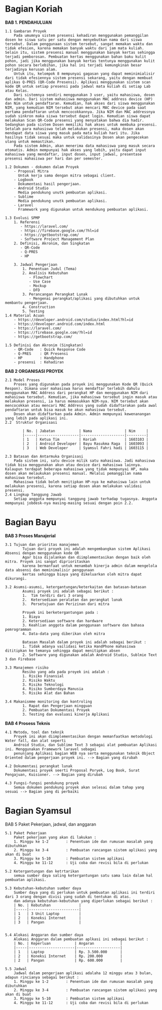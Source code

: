 # Bagian Koriah # 
**BAB 1. PENDAHULUAN** 

	1.1 Gambaran Proyek
		Pada umumnya sistem presensi kehadiran menggunakan pemanggilan dosen ke siswa satu per satu dengan menyebutkan nama dari siswa tersebut. Dalam penggunaan sistem tersebut, sangat memakan waktu dan tidak efesien, karena memakan banyak waktu dari jam mata kuliah. Selain itu, sistem presensi manual menggunakan banyak kertas sehingga terjadi pemborosan. Pembuatan kertas menggunakan bahan baku kulit pohon, jadi jika menggunakan banyak kertas tentunya menggunakan kulit pohon secara berlebihan, jika hal ini terjadi kemungkinan besar terjadinya kerusan alam.
		Untuk itu, kelompok 8 mempunyai gagasan yang dapat meminimialisir dari tidak efesiennya sistem presensi sekarang, yaitu dengan membuat aplikas Q-PRES (QR-Code Presensi). Aplikasi menggunakan sistem scan kode QR untuk setiap presensi pada jadwal mata kuliah di setiap Lab atau Kelas. 
		Dari sistemnya sendiri menggunakan 3 user, yaitu mahasiswa, dosen dan admin. Dari sistem mahasiswa menggunakan MAC address device (HP) dan Nim untuk pendaftaran. Kemudian, hak akses dari siswa menggunakan NIM, yang kemudian NIM tersebut akan mencari MAC device pada saat pertama pendaftaran untuk mencocokkannya. Jika NIM dan MAC addressnya sudah sinkron maka siswa tersebut dapat login. Kemudian siswa dapat melakukan Scan QR-Code presensi yang menyatakan bahwa dia hadir. Sedangkan pada sistem Dosen memiliki hak akses untuk membuka presensi. Setalah para mahasiswa telah melakukan presensi, maka dosen akan mendapat data siswa yang masuk pada mata kuliah hari itu. Jika hasilnya tidak sesuai maka untuk validasinya Dosen akan pengecekan ulang untuk memastikan.
		Pada sistem Admin, akan menerima data mahasiswa yang masuk secara otomatis. Admin mempunyai hak akses yang lebih, yaitu dapat input mahasiswa yang mendaftar, input dosen, input jadwal, presentase presensi mahasiswa per hari dan per semester.

	1.2 Dokumen - dokumen dalam Proyek
		- Proposal Mitra 
		  Untuk kerja sama dengan mitra sebagai client. 
		- Logbook
		  Dokumentasi hasil pengerjaan.
		- Android Studio
		  Media pendukung unutk pembuatan aplikasi.
		- Sublime
		  Media pendukung unutk pembuatan aplikasi.
		- Laravel
		  Framework yang digunakan untuk mendukung pembuatan aplikasi.

	1.3 Evolusi SPMP
		1. Referensi
		   - https://laravel.com/
		   - https://firebase.google.com/?hl=id
		   - https://getbootstrap.com/
		   - Software Project Management Plan
		2. Definisi, Akronim, dan Singkatan
		   - QR-Code
		   - Q-PRES
		   - HP

		3. Jadwal Pengerjaan
		 	1. Penentuan Judul (Tema)
		 	2. Analisis Kebutuhan
		 	   - Flowchart
		 	   - Use Case
		 	   - Mockup
		 	   - DFD
		 	3. Perancangan Perangkat Lunak
		 	   - Mengenai perangkat/aplikasi yang dibutuhkan untuk membantu pengerjaan.
		 	4. Construction 
		 	5. Testing
	1.4 Material Acuan
		- https://developer.android.com/studio/index.html?hl=id
		- https://developer.android.com/index.html
		- https://laravel.com/
		- https://firebase.google.com/?hl=id
		- https://getbootstrap.com/
	
	1.5 Definisi dan Akronim (Singkatan)
		- QR-Code	: Quick Response Code
		- Q-PRES	: QR Presensi
		- HP 		: Handphone
		- presensi  : Kehadiran

**BAB 2 ORGANISASI PROYEK**

	2.1	Model Proses
		Proses yang digunakan pada proyek ini menggunakan Kode QR (Quick Respon). Dimana user mahasiswa harus mendaftar terlebih dahulu menggunakan MAC Address dari perangkat HP dan menggunakan NIM dari mahasiswa tersebut. Kemudian, jika mahasiswa tersebut ingin masuk atau melakukan presensi, ia harus memasukkan NIM-nya. NIM tersebut akan mencocokkan atau mencari MAC Address yang sudah didaftarakan pada awal pendaftaran untuk bisa masuk ke akun mahasiswa tersebut.
		Dosen akan didaftarkan pada Admin. Admin mempunyai kewenanangan yang lebih pada aplikasi ini.
	2.2  Struktur Organisasi

			| No. | Jabatan           | Nama               | Nim     |
			|-----|-------------------|--------------------|---------|
			| 1   | Ketua Tim         | Koriah             | 1603103 |
			| 2   | Android Developer | Bayu Rasukma Raga  | 1603093 |
			| 3   | Web Developer     | Syamsul Fahri hadi | 1603115 |

	2.3 Batasan dan Antarmuka Organisasi
		Pada sistem ini, satu device milik satu mahasiswa. Jadi mahasiswa tidak bisa menggunakan akun atau device dari mahasiswa lainnya. Kalaupun terdapat beberapa mahasiswa yang tidak mempunyai HP, maka dosen akan melaukukan presensi manual. Melalui pemanggilan nama mahasiswa tersebut. 
		Mahasiswa tidak boleh menitipkan HP-nya ke mahasiswa lain untuk melakukan presensi, karena setiap dosen akan melakukan validasi presensi.
	2.4 Lingkup Tanggung Jawab
		Setiap anggota mempunyai tanggung jawab terhadap tugasnya. Anggota mempunyai jobdesk-nya masing-masing sesuai dengan poin 2.2.

# Bagian Bayu #

**BAB 3 Proses Manajerial**

	3.1	Tujuan dan prioritas manajemen
			Tujuan dari proyek ini adalah mengembangkan sistem Aplikasi Absensi dengan menggunakan kode QR
			Agar bisa dijalankan dan diimplementasikan dengan baik oleh mitra. Proyek ini sangat diprioritaskan
			karena bermanfaat untuk menambah kinerja admin dalam mengelola data absensi dan meminimalisir penggunaan
			kertas sehingga biaya yang dikeluarkan oleh mitra dapat dikurangi.

	3.2	Asumsi-asumsi, ketergantungan/keterkaitan dan batasan-batasan
			Asumsi proyek ini adalah sebagai berikut :
			1. 	Tim terdiri dari 3 orang
			2. 	Ketersediaan peralatan dan perangkat lunak
			3. 	Persetujuan dan Perizinan dari mitra
			
			Proyek ini berketergantungan pada :
			1. Biaya
			2. Ketersediaan software dan hardware
			3. Keahlian anggota dalam penggunaan software dan bahasa pemrogramman
			4. Data-data yang diberikan oleh mitra

			Batasan Masalah dalam proyek ini adalah sebagai berikut :
			1. Tidak adanya vailidasi ketika HandPhone mahasiswa dititipkan ke temanya sehingga dapat menitipkan absen
			2. Software yang digunakan adalah Android Studio, Sublmie Text 3 dan Firebase
			
	3.3	Manajemen risiko
			Resiko yang ada pada proyek ini adalah :
			1. Risiko Finansial
			2. Risiko Waktu
			3. Risiko Teknologi
			4. Risiko Sumberdaya Manusia
			5. Risiko Alat dan Bahan
			
	3.4	Makanismme monitoring dan kontroling
			1. Rapat dan Pengerjaan mingguan
			2. Pembuatan Dokumentasi Proyek
			3. Testing dan evaluasi kinerja Aplikasi

**BAB 4 Prosess Teknis**

	4.1	Metoda, tool dan teknik
		Proyek ini akan diimplementasikan dengan memanfaatkan metodologi Water fall, dan alat seperti
		Android Studio, dan Sublime Text 3 sebagai alat pembuatan Aplikasi ini. Menggunakan Framework laravel sebagai
		penunjang Aplikasi bagian WEB nya serta menggunakan teknik Object Oriented dalam pengerjaan proyek ini. --> Bagian yang dirubah
		
	4.2	Dokumentasi perangkat lunak
		Dokumentasi proyek seerti Proposal Poryek, Log Book, Surat Pengajuan, Kuisioner. --> Bagian yang dirubah

	4.3	Fungsi-fungsi pendukung proyek
		Semua dokumen pendukung proyek akan selesai dalam tahap yang sesuai --> Bagian yang di perbaiki



# Bagian Syamsul #
BAB 5 Paket Pekerjaan, jadwal, dan anggaran
	
	5.1 Paket Pekerjaan
		Paket pekerjaan yang akan di lakukan :
		1. Minggu ke 1-2        : Penentuan ide dan rumusan masalah yang dibutuhkan
		2. Minggu ke 3-4		: Pembuatan rancangan sistem aplikasi yang akan di buat
		3. Minggu ke 5-10		: Pembuatan sistem aplikasi
		4. Minggu ke 11-12		: Uji coba dan revisi bila di perlukan

	5.2 Ketergantungan dan ketrtarikan
		semua sumber daya saling ketergantungan satu sama lain dalam hal pembuatan aplikasi.

	5.3 Kebutuhan-kebutuhan sumber daya
		Sumber daya yang di perlukan untuk pembuatan aplikasi ini terdiri dari 3 orang dengan divisi yang sudah di tentukan di atas.
		dan adanya kebutuhan-kebutuhan yang diperlukan sebagai berikut :
		| No. | Kebutuhan             |
		|-----|-----------------------|
		| 1   | 3 Unit Laptop         |
		| 2   | Koneksi Internet      |
		| 3   | Pangan                |


	5.4 Alokasi Anggaran dan sumber daya
		Alokasi Anggaran dalam pembuatan aplkasi ini sebagai berikut :
		| No. | Keperluan           | Angaran            |
		|-----|---------------------|--------------------|
		| 1   | Laptop              | Rp. 3.500.000      |
		| 2   | Koneksi Internet    | Rp. 200.000        |
		| 2   | Pangan              | Rp. 600.000        |

	5.5 Jadwal
		Jadwal dalam pengerjaan aplikasi adalaha 12 minggu atau 3 bulan, adapun rincianya sebagai berikut :
		1. Minggu ke 1-2        : Penentuan ide dan rumusan masalah yang dibutuhkan
		2. Minggu ke 3-4		: Pembuatan rancangan sistem aplikasi yang akan di buat
		3. Minggu ke 5-10		: Pembuatan sistem aplikasi
		4. Minggu ke 11-12		: Uji coba dan revisi bila di perlukan
